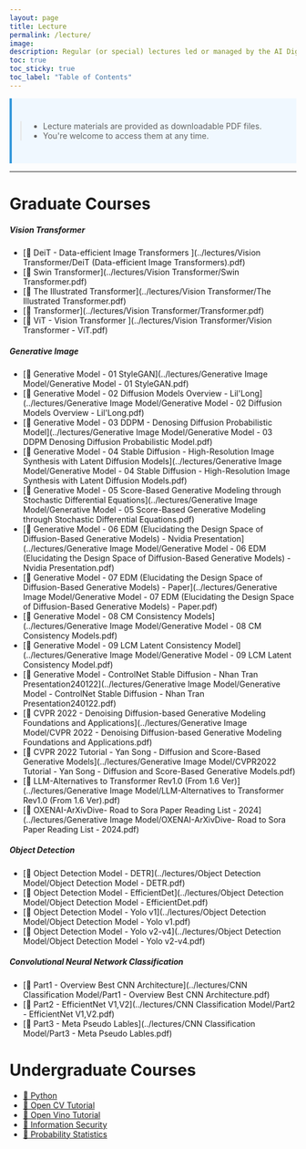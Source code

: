 ```yaml
---
layout: page
title: Lecture
permalink: /lecture/
image: 
description: Regular (or special) lectures led or managed by the AI Digital Twin Lab, Dong-A University of Korea
toc: true
toc_sticky: true
toc_label: "Table of Contents"
---
```


<div style="border-left: 4px solid #3498db; padding: 10px; background-color: #f0f8ff;">
    <blockquote style="text-align: left; margin: 30px 5px;">
        <ul>
            <li>Lecture materials are provided as downloadable PDF files.</li>
            <li>You're welcome to access them at any time.</li>
        </ul>
    </blockquote>
</div>

---

<!-- Start Graduate Course -->

# Graduate Courses

##### Vision Transformer
- [📄 DeiT - Data-efficient Image Transformers ](../lectures/Vision Transformer/DeiT (Data-efficient Image Transformers).pdf)
- [📄 Swin Transformer](../lectures/Vision Transformer/Swin Transformer.pdf)
- [📄 The Illustrated Transformer](../lectures/Vision Transformer/The Illustrated Transformer.pdf)
- [📄 Transformer](../lectures/Vision Transformer/Transformer.pdf)
- [📄 ViT - Vision Transformer ](../lectures/Vision Transformer/Vision Transformer - ViT.pdf)

##### Generative Image
- [📄 Generative Model - 01 StyleGAN](../lectures/Generative Image Model/Generative Model - 01 StyleGAN.pdf)
- [📄 Generative Model - 02 Diffusion Models Overview - Lil'Long](../lectures/Generative Image Model/Generative Model - 02 Diffusion Models Overview - Lil'Long.pdf)
- [📄 Generative Model - 03 DDPM - Denosing Diffusion Probabilistic Model](../lectures/Generative Image Model/Generative Model - 03 DDPM Denosing Diffusion Probabilistic Model.pdf)
- [📄 Generative Model - 04 Stable Diffusion - High-Resolution Image Synthesis with Latent Diffusion Models](../lectures/Generative Image Model/Generative Model - 04 Stable Diffusion - High-Resolution Image Synthesis with Latent Diffusion Models.pdf)
- [📄 Generative Model - 05 Score-Based Generative Modeling through Stochastic Differential Equations](../lectures/Generative Image Model/Generative Model - 05 Score-Based Generative Modeling through Stochastic Differential Equations.pdf)
- [📄 Generative Model - 06 EDM (Elucidating the Design Space of Diffusion-Based Generative Models) - Nvidia Presentation](../lectures/Generative Image Model/Generative Model - 06 EDM (Elucidating the Design Space of Diffusion-Based Generative Models) - Nvidia Presentation.pdf)
- [📄 Generative Model - 07 EDM (Elucidating the Design Space of Diffusion-Based Generative Models) - Paper](../lectures/Generative Image Model/Generative Model - 07 EDM (Elucidating the Design Space of Diffusion-Based Generative Models) - Paper.pdf)
- [📄 Generative Model - 08 CM Consistency Models](../lectures/Generative Image Model/Generative Model - 08 CM Consistency Models.pdf)
- [📄 Generative Model - 09 LCM Latent Consistency Model](../lectures/Generative Image Model/Generative Model - 09 LCM Latent Consistency Model.pdf)
- [📄 Generative Model - ControlNet Stable Diffusion - Nhan Tran Presentation240122](../lectures/Generative Image Model/Generative Model - ControlNet Stable Diffusion - Nhan Tran Presentation240122.pdf)
- [📄 CVPR 2022 - Denoising Diffusion-based Generative Modeling Foundations and Applications](../lectures/Generative Image Model/CVPR 2022 - Denoising Diffusion-based Generative Modeling Foundations and Applications.pdf)
- [📄 CVPR 2022 Tutorial - Yan Song - Diffusion and Score-Based Generative Models](../lectures/Generative Image Model/CVPR2022 Tutorial - Yan Song - Diffusion and Score-Based Generative Models.pdf)
- [📄 LLM-Alternatives to Transformer Rev1.0 (From 1.6 Ver)](../lectures/Generative Image Model/LLM-Alternatives to Transformer Rev1.0 (From 1.6 Ver).pdf)
- [📄 OXENAI-ArXivDive- Road to Sora Paper Reading List - 2024](../lectures/Generative Image Model/OXENAI-ArXivDive- Road to Sora Paper Reading List - 2024.pdf)

##### Object Detection
- [📄 Object Detection Model - DETR](../lectures/Object Detection Model/Object Detection Model - DETR.pdf)
- [📄 Object Detection Model - EfficientDet](../lectures/Object Detection Model/Object Detection Model - EfficientDet.pdf)
- [📄 Object Detection Model - Yolo v1](../lectures/Object Detection Model/Object Detection Model - Yolo v1.pdf)
- [📄 Object Detection Model - Yolo v2-v4](../lectures/Object Detection Model/Object Detection Model - Yolo v2-v4.pdf)

##### Convolutional Neural Network Classification
- [📄 Part1 - Overview Best CNN Architecture](../lectures/CNN Classification Model/Part1 - Overview Best CNN Architecture.pdf)
- [📄 Part2 - EfficientNet V1,V2](../lectures/CNN Classification Model/Part2 - EfficientNet V1,V2.pdf)
- [📄 Part3 - Meta Pseudo Lables](../lectures/CNN Classification Model/Part3 - Meta Pseudo Lables.pdf)

<!-- End Graduate Course -->

<!-- Start UnderGraduate Course -->

# Undergraduate Courses

- [📄 Python](https://github.com/SukHwanLee/Python-Lecture)
- [📄 Open CV Tutorial](https://github.com/SukHwanLee/OpenCV-Tutorial)
- [📄 Open Vino Tutorial](https://github.com/SukHwanLee/OpenVINO-Tutorial)
- [📄 Information Security](https://github.com/SukHwanLee/Information_Security_Lecture)
- [📄 Probability Statistics](https://github.com/SukHwanLee/Probability-Statistics)

<!-- End UnderGraduate Course -->